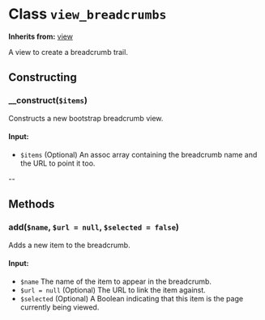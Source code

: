 # Class `view_breadcrumbs`
**Inherits from:** [view](view.md)

A view to create a breadcrumb trail.


## Constructing
### __construct(`$items`)

Constructs a new bootstrap breadcrumb view.

#### Input:
- `$items` (Optional) An assoc array containing the breadcrumb name and the URL to point it too.

--

## Methods
### add(`$name`, `$url = null`, `$selected = false`)

Adds a new item to the breadcrumb.

#### Input:
- `$name` The name of the item to appear in the breadcrumb.
- `$url = null` (Optional) The URL to link the item against.
- `$selected` (Optional) A Boolean indicating that this item is the page currently being viewed.



